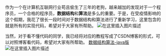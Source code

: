 作为一个在计算机互联网行业苟且偷生了三年的老狗，越来越加的发现对于一个程序员，一个合格的程序员，**数据结构**和**算法**是多么的重要。于是，在受疫情影响的这个假期，我花了很长一段时间对于数据结构和算法进行了重新学习，这里包含的就是所有的实现代码，希望对于大家有所帮助。
![在这里插入图片描述](https://img-blog.csdnimg.cn/20200328174435457.gif#pic_center)

当然，对于看不懂代码的同学，我已经将对应的教程写成了CSDN博客的形式，可以对照博客看代码，希望对大家有所帮助。
[数据结构算法-java版](https://blog.csdn.net/mzc_love/article/details/104630469)
![在这里插入图片描述](https://img-blog.csdnimg.cn/20200328174733619.png?x-oss-process=image/watermark,type_ZmFuZ3poZW5naGVpdGk,shadow_10,text_aHR0cHM6Ly9ibG9nLmNzZG4ubmV0L216Y19sb3Zl,size_16,color_FFFFFF,t_70)
